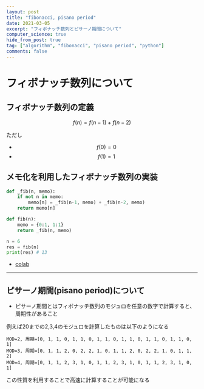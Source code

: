 ```yaml
---
layout: post
title: "fibonacci, pisano period"
date: 2021-03-05
excerpt: "フィボナッチ数列とピサーノ期間について"
computer_science: true
hide_from_post: true
tag: ["algorithm", "fibonacci", "pisano period", "python"]
comments: false
---
```


# フィボナッチ数列について

## フィボナッチ数列の定義

$$
f(n) = f(n-1) + f(n-2) 
$$

ただし
 - $$f(0) = 0$$
 - $$f(1) = 1$$

## メモ化を利用したフィボナッチ数列の実装

```python
def _fib(n, memo):
    if not n in memo:
        memo[n] = _fib(n-1, memo) + _fib(n-2, memo)
    return memo[n]

def fib(n):
    memo = {0:1, 1:1}
    return _fib(n, memo)

n = 6
res = fib(n)
print(res) # 13
```
 - [colab](https://colab.research.google.com/drive/10qoHpJS2AvUjbtnxoAhnzWls7ZjufOTS?usp=sharing)

---

## ピサーノ期間(pisano period)について
 - ピサーノ期間とはフィボナッチ数列のモジュロを任意の数字で計算すると、周期性があること  

例えば20までの2,3,4のモジュロを計算したものは以下のようになる  

```
MOD=2, 周期=[0, 1, 1, 0, 1, 1, 0, 1, 1, 0, 1, 1, 0, 1, 1, 0, 1, 1, 0, 1]
MOD=3, 周期=[0, 1, 1, 2, 0, 2, 2, 1, 0, 1, 1, 2, 0, 2, 2, 1, 0, 1, 1, 2]
MOD=4, 周期=[0, 1, 1, 2, 3, 1, 0, 1, 1, 2, 3, 1, 0, 1, 1, 2, 3, 1, 0, 1]
```

この性質を利用することで高速に計算することが可能になる
